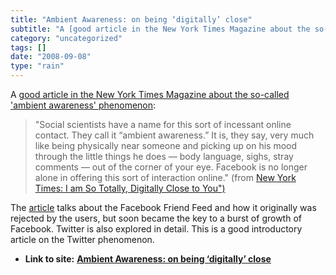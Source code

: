 ```yaml
---
title: "Ambient Awareness: on being ‘digitally’ close"
subtitle: "A [good article in the New York Times Magazine about the so-called 'ambient"
category: "uncategorized"
tags: []
date: "2008-09-08"
type: "rain"
---
```

A [good article in the New York Times Magazine about the so-called 'ambient
awareness'
phenomenon](<http://www.nytimes.com/2008/09/07/magazine/07awareness-t.html>):

> "Social scientists have a name for this sort of incessant online contact.
> They call it “ambient awareness.” It is, they say, very much like being
> physically near someone and picking up on his mood through the little things
> he does — body language, sighs, stray comments — out of the corner of your
> eye. Facebook is no longer alone in offering this sort of interaction
> online." (from [New York Times: I am So Totally, Digitally Close to
> You")](<http://www.nytimes.com/2008/09/07/magazine/07awareness-t.html>)

The [article](<http://www.nytimes.com/2008/09/07/magazine/07awareness-t.html>)
talks about the Facebook Friend Feed and how it originally was rejected by the
users, but soon became the key to a burst of growth of Facebook. Twitter is
also explored in detail. This is a good introductory article on the Twitter
phenomenon.


* **Link to site:** **[Ambient Awareness: on being ‘digitally’ close](None)**